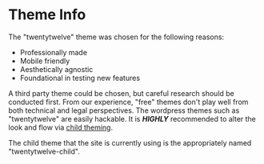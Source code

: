 # Theme Info

The "twentytwelve" theme was chosen for the following reasons:
* Professionally made
* Mobile friendly
* Aesthetically agnostic
* Foundational in testing new features

A third party theme could be chosen, but careful research should be conducted first.  From our experience, "free" themes don't play well from both technical and legal perspectives.  The wordpress themes such as "twentytwelve" are easily hackable.  It is **_HIGHLY_** recommended to alter the look and flow via [child theming](http://codex.wordpress.org/Child_Themes "Wordpress Child Themes").

The child theme that the site is currently using is the appropriately named "twentytwelve-child".
